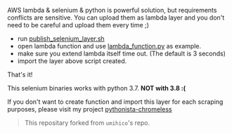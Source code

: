 AWS lambda & selenium & python is powerful solution, but requirements conflicts are sensitive.
You can upload them as lambda layer and you don't need to be careful and upload them every time ;)

+ run [publish_selenium_layer.sh](https://github.com/xoxwgys56/selenium-lambda-layer/blob/master/publish_selenium_layer.sh)
+ open lambda function and use [lambda_function.py](https://github.com/xoxwgys56/selenium-lambda-layer/blob/master/lambda_function.py) as example.
+ make sure you extend lambda itself time out. (The default is 3 seconds)
+ import the layer above script created.

That's it!

This selenium binaries works with python 3.7. **NOT with 3.8 :(**

If you don't want to create function and import this layer for each scraping purposes, please visit my project [pythonista-chromeless](https://github.com/umihico/pythonista-chromeless/)

> This repositary forked from `umihico`'s repo.
